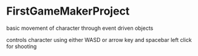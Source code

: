 # FirstGameMakerProject
basic movement of character through event driven objects

controls character using either WASD or arrow key and spacebar
left click for shooting
